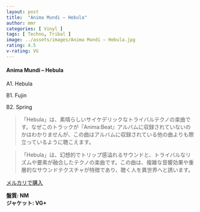 ```yaml
---
layout: post
title:  "Anima Mundi – Hebula"
author: mmr
categories: [ Vinyl ]
tags: [ Techno, Tribal ]
image: ../assets/images/Anima Mundi – Hebula.jpg
rating: 4.5
v-rating: VG
---
```


#### Anima Mundi – Hebula

A1. Hebula

B1. Fujin

B2. Spring

> 「Hebula」は、素晴らしいサイケデリックなトライバルテクノの楽曲です。なぜこのトラックが『Anima:Beat』アルバムに収録されていないのかはわかりませんが、この曲はアルバムに収録されている他の曲よりも際立っているように聴こえます。

> 「Hebula」は、幻想的でトリップ感溢れるサウンドと、トライバルなリズムや要素が融合したテクノの楽曲です。この曲は、複雑な音響効果や重層的なサウンドテクスチャが特徴であり、聴く人を異世界へと誘います。


[メルカリで購入](https://jp.mercari.com/item/m69740115396)


<div class="mt-4 mb-4 d-flex align-items-center">
<strong class="mr-1">盤質: NM</strong>
</div>
<div class="mt-4 mb-4 d-flex align-items-center">
<strong class="mr-1">ジャケット: VG+</strong>
</div>